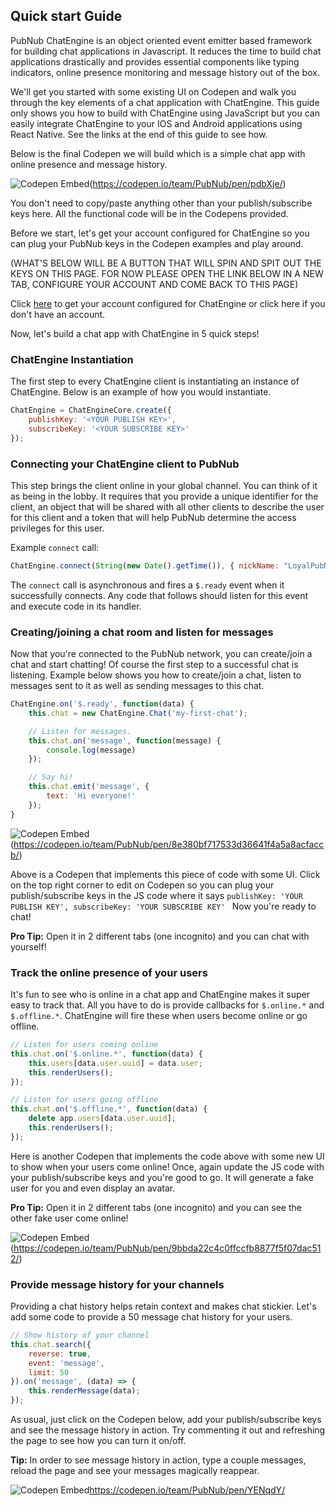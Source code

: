 Quick start Guide
--------------------
PubNub ChatEngine is an object oriented event emitter based framework for building chat applications in Javascript. It reduces the time to build chat applications drastically and provides essential components like typing indicators, online presence monitoring and message history out of the box.

We'll get you started with some existing UI on Codepen and walk you through the key elements of a chat application with ChatEngine. This guide only shows you how to build with ChatEngine using JavaScript but you can easily integrate ChatEngine to your IOS and Android applications using React Native. See the links at the end of this guide to see how.

Below is the final Codepen we will build which is a simple chat app with online presence and message history.

![Codepen Embed](https://dogaan.github.io/codepenscreenshot.png)(https://codepen.io/team/PubNub/pen/pdbXje/)

You don't need to copy/paste anything other than your publish/subscribe keys here. All the functional code will be in the Codepens provided.

Before we start, let's get your account configured for ChatEngine so you can plug your PubNub keys in the Codepen examples and play around.

(WHAT'S BELOW WILL BE A BUTTON THAT WILL SPIN AND SPIT OUT THE KEYS ON THIS PAGE. FOR NOW PLEASE OPEN THE LINK BELOW IN A NEW TAB, CONFIGURE YOUR ACCOUNT AND COME BACK TO THIS PAGE)

Click [here](https://chat-engine-docs.surge.sh/docs/tutorial-pubnub.html) to get your account configured for ChatEngine or click here if you don't have an account.

Now, let's build a chat app with ChatEngine in 5 quick steps!

### ChatEngine Instantiation
The first step to every ChatEngine client is instantiating an instance of ChatEngine. Below is an example of how you would instantiate.

```javascript
ChatEngine = ChatEngineCore.create({
	publishKey: '<YOUR PUBLISH KEY>',
	subscribeKey: '<YOUR SUBSCRIBE KEY>'
});
```

### Connecting your ChatEngine client to PubNub
This step brings the client online in your global channel. You can think of it as being in the lobby. It requires that you provide a unique identifier for the client, an object that will be shared with all other clients to describe the user for this client and a token that will help PubNub determine the access privileges for this user.

Example `connect` call:
```javascript
ChatEngine.connect(String(new Date().getTime()), { nickName: "LoyalPubNubian" }, 'auth-key');
```

The `connect` call is asynchronous and fires a `$.ready` event when it successfully connects. Any code that follows should listen for this event and execute code in its handler.

### Creating/joining a chat room and listen for messages
Now that you're connected to the PubNub network, you can create/join a chat and start chatting! Of course the first step to a successful chat is listening. Example below shows you how to create/join a chat, listen to messages sent to it as well as sending messages to this chat.

```javascript
ChatEngine.on('$.ready', function(data) {
    this.chat = new ChatEngine.Chat('my-first-chat');

    // Listen for messages.
    this.chat.on('message', function(message) {
        console.log(message)
    });

    // Say hi!
    this.chat.emit('message', {
        text: 'Hi everyone!'
    });
}
```

![Codepen Embed](https://dogaan.github.io/codepenscreenshot.png)
(https://codepen.io/team/PubNub/pen/8e380bf717533d36641f4a5a8acfaccb/)

Above is a Codepen that implements this piece of code with some UI. Click on the top right corner to edit on Codepen so you can plug your publish/subscribe keys in the JS code where it says
``publishKey: 'YOUR PUBLISH KEY',
  subscribeKey: 'YOUR SUBSCRIBE KEY'
  ``
Now you're ready to chat! 

**Pro Tip:** Open it in 2 different tabs (one incognito) and you can chat with yourself!

### Track the online presence of your users
It's fun to see who is online in a chat app and ChatEngine makes it super easy to track that. All you have to do is provide callbacks for `$.online.*` and `$.offline.*`. ChatEngine will fire these when users become online or go offline.

```javascript
// Listen for users coming online
this.chat.on('$.online.*', function(data) {
    this.users[data.user.uuid] = data.user;
    this.renderUsers();
});

// Listen for users going offline
this.chat.on('$.offline.*', function(data) {
    delete app.users[data.user.uuid];
    this.renderUsers();
});
```

Here is another Codepen that implements the code above with some new UI to show when your users come online! Once, again update the JS code with your publish/subscribe keys and you're good to go. It will generate a fake user for you and even display an avatar.

**Pro Tip:** Open it in 2 different tabs (one incognito) and you can see the other fake user come online!

![Codepen Embed](https://dogaan.github.io/codepenscreenshot.png)
(https://codepen.io/team/PubNub/pen/9bbda22c4c0ffccfb8877f5f07dac512/)

### Provide message history for your channels
Providing a chat history helps retain context and makes chat stickier. Let's add some code to provide a 50 message chat history for your users.

```javascript
// Show history of your channel
this.chat.search({
	reverse: true,
	event: 'message',
	limit: 50
}).on('message', (data) => {
	this.renderMessage(data);
});
```

As usual, just click on the Codepen below, add your publish/subscribe keys and see the message history in action. Try commenting it out and refreshing the page to see how you can turn it on/off.

**Tip:** In order to see message history in action, type a couple messages, reload the page and see your messages magically reappear.

![Codepen Embed](https://dogaan.github.io/codepenscreenshot.png)https://codepen.io/team/PubNub/pen/YENqdY/

